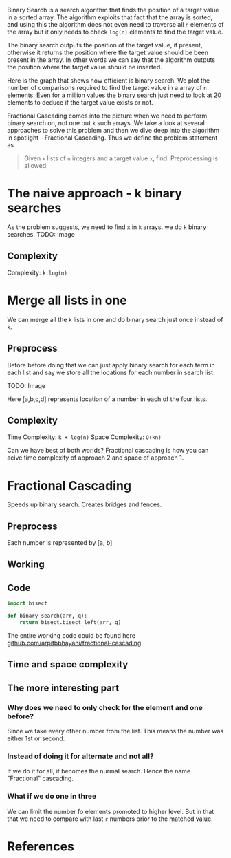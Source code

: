 Binary Search is a search algorithm that finds the position of a target value in a sorted array. The algorithm exploits that fact that the array is sorted, and using this the algorithm does not even need to traverse all `n` elements of the array but it only needs to check `log(n)` elements to find the target value.

The binary search outputs the position of the target value, if present, otherwise it returns the position where the target value should be been present in the array. In other words we can say that the algorithm outputs the position where the target value should be inserted.

Here is the graph that shows how efficient is binary search. We plot the number of comparisons required to find the target value in a array of `n` elements. Even for a million values the binary search just need to look at 20 elements to deduce if the target value exists or not.

Fractional Cascading comes into the picture when we need to perform binary search on, not one but `k` such arrays. We take a look at several approaches to solve this problem and then we dive deep into the algorithm in spotlight - Fractional Cascading. Thus we define the problem statement as

> Given `k` lists of `n` integers and a target value `x`, find. Preprocessing is allowed.

# The naive approach - k binary searches
As the problem suggests, we need to find `x` in `k` arrays. we do `k` binary searches.
TODO: Image

## Complexity

Complexity: `k.log(n)`

# Merge all lists in one

We can merge all the `k` lists in one and do binary search just once instead of `k`.

## Preprocess

Before before doing that we can just apply binary search for each term in each list and say we store
all the locations for each number in search list.

TODO: Image

Here [a,b,c,d] represents location of a number in each of the four lists.

## Complexity

Time Complexity: `k + log(n)`
Space Complexity: `O(kn)`

Can we have best of both worlds? Fractional cascading is how you can acive time complexity of approach 2 and space of approach 1.

# Fractional Cascading

Speeds up binary search.
Creates bridges and fences.

## Preprocess

Each number is represented by [a, b]

## Working

## Code

```py
import bisect

def binary_search(arr, q):
    return bisect.bisect_left(arr, q)
```

The entire working code could be found here [github.com/arpitbbhayani/fractional-cascading](https://github.com/arpitbbhayani/fractional-cascading/blob/master/fractional-cascading.ipynb)

## Time and space complexity

## The more interesting part

### Why does we need to only check for the element and one before?
Since we take every other number from the list. This means the number was either 1st or second.

### Instead of doing it for alternate and not all?
If we do it for all, it becomes the nurmal search. Hence the name "Fractional" cascading.

### What if we do one in three
We can limit the number fo elements promoted to higher level. But in that that we need to compare with last `r` numbers prior to the matched value.

# References

